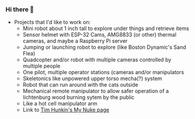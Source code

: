 ### Hi there 👋

- Projects that I'd like to work on:
  -  Mini robot about 1 inch tall to explore under things and retrieve items
  -  Sensor helmet with ESP-32 Cams, AMG8833 (or other) thermal cameras, and maybe a Raspberry Pi server
  -  Jumping or launching robot to explore (like Boston Dynamic's Sand Flea)
  -  Quadcopter and/or robot with multiple cameras controlled by multiple people
    -  One pilot, multiple operator stations (cameras and/or manipulators
  -  Skeletonics like unpowered upper torso mecha(?) system
  -  Robot that can run around with the cats outside
  -  Mechanical remote manipulator to allow safer operation of a lichtenburg wood burning sytem by the public
    -  Like a hot cell manipulator arm
    -  Link to [Tim Hunkin's My Nuke page](https://www.timhunkin.com/a160_My-nuke.htm)

<!--
**RobotHacker/RobotHacker** is a ✨ _special_ ✨ repository because its `README.md` (this file) appears on your GitHub profile.

Here are some ideas to get you started:

- 🔭 I’m currently working on ...
- 🌱 I’m currently learning ...
- 👯 I’m looking to collaborate on ...
- 🤔 I’m looking for help with ...
- 💬 Ask me about ...
- 📫 How to reach me: ...
- 😄 Pronouns: ...
- ⚡ Fun fact: ...
-->
